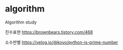 # algorithm
Algorithm study

진수표현
https://brownbears.tistory.com/468

소수판별
https://velog.io/@koyo/python-is-prime-number
